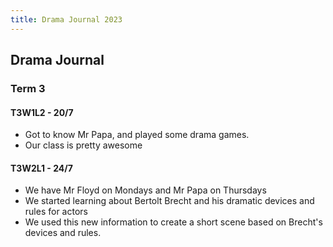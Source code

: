 ```yaml
---
title: Drama Journal 2023
---
```


## Drama Journal
### Term 3
#### T3W1L2 - 20/7
- Got to know Mr Papa, and played some drama games.
- Our class is pretty awesome

#### T3W2L1 - 24/7
- We have Mr Floyd on Mondays and Mr Papa on Thursdays
- We started learning about Bertolt Brecht and his dramatic devices and rules for actors
- We used this new information to create a short scene based on Brecht's devices and rules.
